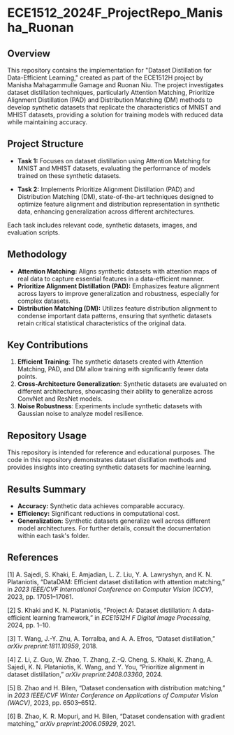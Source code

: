 # ECE1512_2024F_ProjectRepo_Manisha_Ruonan

## Overview

This repository contains the implementation for "Dataset Distillation for Data-Efficient Learning," created as part of the ECE1512H project by Manisha Mahagammulle Gamage and Ruonan Niu. The project investigates dataset distillation techniques, particularly Attention Matching, Prioritize Alignment Distillation (PAD) and Distribution Matching (DM) methods to develop synthetic datasets that replicate the characteristics of MNIST and MHIST datasets, providing a solution for training models with reduced data while maintaining accuracy.

## Project Structure
- **Task 1:** Focuses on dataset distillation using Attention Matching for MNIST and MHIST datasets, evaluating the performance of models trained on these synthetic datasets.

- **Task 2:** Implements Prioritize Alignment Distillation (PAD) and Distribution Matching (DM), state-of-the-art techniques designed to optimize feature alignment and distribution representation in synthetic data, enhancing generalization across different architectures.

Each task includes relevant code, synthetic datasets, images, and evaluation scripts.

## Methodology
- **Attention Matching:** Aligns synthetic datasets with attention maps of real data to capture essential features in a data-efficient manner.
- **Prioritize Alignment Distillation (PAD):** Emphasizes feature alignment across layers to improve generalization and robustness, especially for complex datasets.
- **Distribution Matching (DM):** Utilizes feature distribution alignment to condense important data patterns, ensuring that synthetic datasets retain critical statistical characteristics of the original data.

## Key Contributions

1. **Efficient Training**: The synthetic datasets created with Attention Matching, PAD, and DM allow training with significantly fewer data points.
2. **Cross-Architecture Generalization**: Synthetic datasets are evaluated on different architectures, showcasing their ability to generalize across ConvNet and ResNet models.
3. **Noise Robustness**: Experiments include synthetic datasets with Gaussian noise to analyze model resilience.

## Repository Usage

This repository is intended for reference and educational purposes. The code in this repository demonstrates dataset distillation methods and provides insights into creating synthetic datasets for machine learning.

## Results Summary
- **Accuracy:** Synthetic data achieves comparable accuracy.
- **Efficiency:** Significant reductions in computational cost.
- **Generalization:** Synthetic datasets generalize well across different model architectures.
For further details, consult the documentation within each task's folder.


## References

[1] A. Sajedi, S. Khaki, E. Amjadian, L. Z. Liu, Y. A. Lawryshyn, and K. N. Plataniotis, “DataDAM: Efficient dataset distillation with attention matching,” in *2023 IEEE/CVF International Conference on Computer Vision (ICCV)*, 2023, pp. 17051–17061.

[2] S. Khaki and K. N. Plataniotis, “Project A: Dataset distillation: A data-efficient learning framework,” in *ECE1512H F Digital Image Processing*, 2024, pp. 1–10.

[3] T. Wang, J.-Y. Zhu, A. Torralba, and A. A. Efros, “Dataset distillation,” *arXiv preprint:1811.10959*, 2018.

[4] Z. Li, Z. Guo, W. Zhao, T. Zhang, Z.-Q. Cheng, S. Khaki, K. Zhang, A. Sajedi, K. N. Plataniotis, K. Wang, and Y. You, “Prioritize alignment in dataset distillation,” *arXiv preprint:2408.03360*, 2024.

[5] B. Zhao and H. Bilen, “Dataset condensation with distribution matching,” in *2023 IEEE/CVF Winter Conference on Applications of Computer Vision (WACV)*, 2023, pp. 6503–6512.

[6] B. Zhao, K. R. Mopuri, and H. Bilen, “Dataset condensation with gradient matching,” *arXiv preprint:2006.05929*, 2021.

